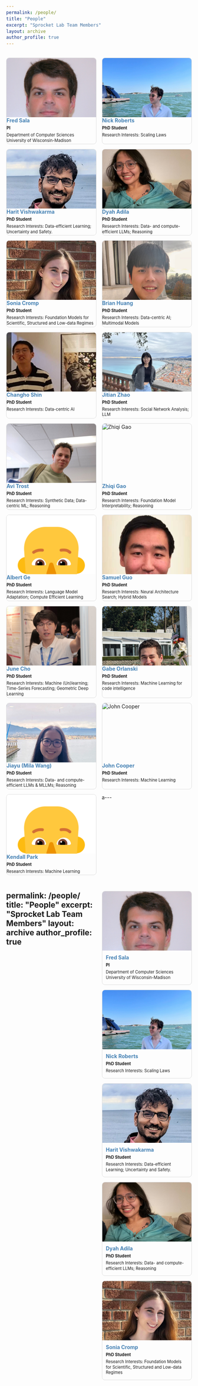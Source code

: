 ```yaml
---
permalink: /people/
title: "People"
excerpt: "Sprocket Lab Team Members"
layout: archive
author_profile: true
---
```


<div class="people-container">

  <div class="person-card">
    <img src="/images/lab_members/fred.jpg" alt="Fred Sala" onerror="this.src='/images/lab_members/fred.jpg'">
    <h3><a href="https://pages.cs.wisc.edu/~fredsala/">Fred Sala</a></h3>
    <p class="position">PI</p>
    <p class="research-interests">Department of Computer Sciences<br>
    University of Wisconsin-Madison</p>
  </div>

  <div class="person-card">
    <img src="/images/lab_members/nick.png" alt="Nick Roberts" onerror="this.src='/images/lab_members/nick.png'">
    <h3><a href="https://nick11roberts.github.io/">Nick Roberts</a></h3>
    <p class="position">PhD Student</p>
    <p class="research-interests">Research Interests: Scaling Laws</p>
  </div>
  
  <div class="person-card">
    <img src="/images/lab_members/harit.jpg" alt="Harit Vishwakarma" onerror="this.src='/images/lab_members/harit.jpg'">
    <h3><a href="https://harit7.github.io/">Harit Vishwakarma</a></h3>
    <p class="position">PhD Student</p>
    <p class="research-interests">Research Interests: Data-efficient Learning; Uncertainty and Safety.</p>
  </div>
  
  <div class="person-card">
    <img src="/images/lab_members/dyah.jpg" alt="Dyah Adila" onerror="this.src='/images/lab_members/dyah.jpg'">
    <h3><a href="https://dyahadila.github.io/">Dyah Adila</a></h3>
    <p class="position">PhD Student</p>
    <p class="research-interests">Research Interests: Data- and compute-efficient LLMs; Reasoning</p>
  </div>
  
  <div class="person-card">
    <img src="/images/lab_members/sonia.jpeg" alt="Sonia Cromp" onerror="this.src='/images/lab_members/sonia.jpeg'">
    <h3><a href="https://socromp.github.io/">Sonia Cromp</a></h3>
    <p class="position">PhD Student</p>
    <p class="research-interests">Research Interests: Foundation Models for Scientific, Structured and Low-data Regimes</p>
  </div>
  
  <div class="person-card">
    <img src="/images/lab_members/brian.jpg" alt="Brian Huang" onerror="this.src='/images/lab_members/brian.jpg'">
    <h3><a href="https://zihengh1.github.io/">Brian Huang</a></h3>
    <p class="position">PhD Student</p>
    <p class="research-interests">Research Interests: Data-centric AI; Multimodal Models </p>
  </div>
  
  <div class="person-card">
    <img src="/images/lab_members/cshin.jpg" alt="Changho Shin" onerror="this.src='/images/lab_members/cshin.jpg'">
    <h3><a href="https://ch-shin.github.io/">Changho Shin</a></h3>
    <p class="position">PhD Student</p>
    <p class="research-interests">Research Interests: Data-centric AI</p>
  </div>
  
  <div class="person-card">
    <img src="/images/lab_members/jitian.jpg" alt="Jitian Zhao" onerror="this.src='/images/lab_members/jitian.jpg'">
    <h3><a href="https://jzhao326.github.io/">Jitian Zhao</a></h3>
    <p class="position">PhD Student</p>
    <p class="research-interests">Research Interests: Social Network Analysis; LLM</p>
  </div>

  <div class="person-card">
    <img src="/images/lab_members/avi.jpg" alt="Avi Trost" onerror="this.src='/images/lab_members/avi.jpg'">
    <h3><a href="https://avitrost.github.io/">Avi Trost</a></h3>
    <p class="position">PhD Student</p>
    <p class="research-interests">Research Interests: Synthetic Data; Data-centric ML; Reasoning</p>
  </div>

  <div class="person-card">
    <img src="/images/lab_members/zhiqi.jpg" alt="Zhiqi Gao" onerror="this.src='/images/lab_members/zhiqi.png'">
    <h3><a href="https://zhiqigao2001.github.io/">Zhiqi Gao</a></h3>
    <p class="position">PhD Student</p>
    <p class="research-interests">Research Interests: Foundation Model Interpretability; Reasoning</p>
  </div>

  <div class="person-card">
    <img src="/images/lab_members/default.png" alt="Albert Ge" onerror="this.src='/images/lab_members/default.png'">
    <h3><a href="https://www.albertge.com/">Albert Ge</a></h3>
    <p class="position">PhD Student</p>
    <p class="research-interests">Research Interests: Language Model Adaptation; Compute Efficient Learning</p>
  </div>

  <div class="person-card">
    <img src="/images/lab_members/sam.jpeg" alt="Samuel Guo" onerror="this.src='/images/lab_members/sam.jpeg'">
    <h3><a href="https://www.linkedin.com/in/samuel-guo-03570b148/">Samuel Guo</a></h3>
    <p class="position">PhD Student</p>
    <p class="research-interests">Research Interests: Neural Architecture Search; Hybrid Models</p>
  </div>

  <div class="person-card">
    <img src="/images/lab_members/june.jpeg" alt="June Cho" onerror="this.src='/images/lab_members/june.jpeg'">
    <h3><a href="https://sc782.github.io/">June Cho</a></h3>
    <p class="position">PhD Student</p>
    <p class="research-interests">Research Interests: Machine (Un)learning; Time-Series Forecasting; Geometric Deep Learning</p>
  </div>

  <div class="person-card">
    <img src="/images/lab_members/gabe.jpg" alt="Gabe Orlanski" onerror="this.src='/images/lab_members/gabe.jpg'">
    <h3><a href="https://gabeorlanski.github.io/">Gabe Orlanski</a></h3>
    <p class="position">PhD Student</p>
    <p class="research-interests">Research Interests: Machine Learning for code intelligence</p>
  </div>

  <div class="person-card">
    <img src="/images/lab_members/mila.jpeg" alt="Jiayu (Mila) Wang" onerror="this.src='/images/lab_members/mila.jpeg'">
    <h3><a href="https://jiayuww.github.io/">Jiayu (Mila Wang)</a></h3>
    <p class="position">PhD Student</p>
    <p class="research-interests">Research Interests: Data- and compute-efficient LLMs & MLLMs; Reasoning</p>
  </div>

  <div class="person-card">
    <img src="/images/lab_members/john.png" alt="John Cooper" onerror="this.src='/images/lab_members/john.jpg'">
    <h3><a href="https://www.linkedin.com/in/john-cooper-99a348213/">John Cooper</a></h3>
    <p class="position">PhD Student</p>
    <p class="research-interests">Research Interests: Machine Learning</p>
  </div>

  <div class="person-card">
    <img src="/images/lab_members/default.png" alt="Kendall Park" onerror="this.src='/images/lab_members/default.png'">
    <h3><a href="https://www.linkedin.com/in/kendallpark/">Kendall Park</a></h3>
    <p class="position">PhD Student</p>
    <p class="research-interests">Research Interests: Machine Learning</p>
  </div>


<style>
.people-container {
  display: grid;
  grid-template-columns: repeat(auto-fill, minmax(300px, 1fr));
  gap: 20px;
  margin-top: 30px;
}

.person-card {
  border: 1px solid #ddd;
  border-radius: 8px;
  overflow: hidden;
  transition: transform 0.3s;
}

.person-card:hover {
  transform: translateY(-5px);
  box-shadow: 0 5px 15px rgba(0,0,0,0.1);
}

.person-card img {
  width: 100%;
  height: 250px;
  object-fit: cover;
  object-position: top; /* This ensures images display from the top */
}

.person-card h3 {
  margin: 15px 15px 5px;
  font-size: 1.2em;
}

.person-card h3 a {
  color: #4682B4; /* Changed to a softer blue that matches typical hyperlinks */
  text-decoration: none;
}

.person-card h3 a:hover {
  text-decoration: underline;
}

.person-card .position {
  margin: 0 15px 5px;
  font-weight: bold;
}

.person-card .research-interests {
  margin: 0 15px 15px;
  font-size: 0.9em;
}

.person-card .links {
  margin: 0 15px 15px;
  font-size: 0.9em;
}

/* Faculty specific styles removed, all cards now use the same styling */
</style>a---
permalink: /people/
title: "People"
excerpt: "Sprocket Lab Team Members"
layout: archive
author_profile: true
---

<div class="people-container">

  <div class="person-card">
    <img src="/images/lab_members/fred.jpg" alt="Fred Sala" onerror="this.src='/images/lab_members/fred.jpg'">
    <div class="person-info">
      <h3><a href="https://pages.cs.wisc.edu/~fredsala/">Fred Sala</a></h3>
      <p class="position">PI</p>
      <p class="research-interests">Department of Computer Sciences<br>
      University of Wisconsin-Madison</p>
    </div>
  </div>

  <div class="person-card">
    <img src="/images/lab_members/nick.png" alt="Nick Roberts" onerror="this.src='/images/lab_members/nick.png'">
    <div class="person-info">
      <h3><a href="https://nick11roberts.github.io/">Nick Roberts</a></h3>
      <p class="position">PhD Student</p>
      <p class="research-interests">Research Interests: Scaling Laws</p>
    </div>
  </div>
  
  <div class="person-card">
    <img src="/images/lab_members/harit.jpg" alt="Harit Vishwakarma" onerror="this.src='/images/lab_members/harit.jpg'">
    <div class="person-info">
      <h3><a href="https://harit7.github.io/">Harit Vishwakarma</a></h3>
      <p class="position">PhD Student</p>
      <p class="research-interests">Research Interests: Data-efficient Learning; Uncertainty and Safety.</p>
    </div>
  </div>
  
  <!-- Repeat for all other person-card divs -->
  <div class="person-card">
    <img src="/images/lab_members/dyah.jpg" alt="Dyah Adila" onerror="this.src='/images/lab_members/dyah.jpg'">
    <div class="person-info">
      <h3><a href="https://dyahadila.github.io/">Dyah Adila</a></h3>
      <p class="position">PhD Student</p>
      <p class="research-interests">Research Interests: Data- and compute-efficient LLMs; Reasoning</p>
    </div>
  </div>
  
  <!-- Continue with the rest of your person-card divs -->
  <div class="person-card">
    <img src="/images/lab_members/sonia.jpeg" alt="Sonia Cromp" onerror="this.src='/images/lab_members/sonia.jpeg'">
    <div class="person-info">
      <h3><a href="https://socromp.github.io/">Sonia Cromp</a></h3>
      <p class="position">PhD Student</p>
      <p class="research-interests">Research Interests: Foundation Models for Scientific, Structured and Low-data Regimes</p>
    </div>
  </div>
  
  <!-- Continue with all other person cards -->
  <!-- ... -->

<style>
.people-container {
  display: grid;
  grid-template-columns: repeat(auto-fill, minmax(200px, 1fr));
  gap: 15px;
  margin-top: 30px;
}

.person-card {
  border: 1px solid #ddd;
  border-radius: 8px;
  overflow: hidden;
  transition: transform 0.3s;
  height: 100%;
  display: flex;
  flex-direction: column;
}

.person-card:hover {
  transform: translateY(-3px);
  box-shadow: 0 3px 10px rgba(0,0,0,0.1);
}

.person-card img {
  width: 100%;
  height: 160px;
  object-fit: cover;
  object-position: top; /* This ensures images display from the top */
}

.person-info {
  padding: 10px;
  flex-grow: 1;
  display: flex;
  flex-direction: column;
}

.person-card h3 {
  margin: 0 0 5px 0;
  font-size: 1em;
}

.person-card h3 a {
  color: #4682B4;
  text-decoration: none;
}

.person-card h3 a:hover {
  text-decoration: underline;
}

.person-card .position {
  margin: 0 0 5px 0;
  font-weight: bold;
  font-size: 0.8em;
}

.person-card .research-interests {
  margin: 0;
  font-size: 0.8em;
  line-height: 1.3;
}

.person-card .links {
  margin: 5px 0 0 0;
  font-size: 0.8em;
}
</style>